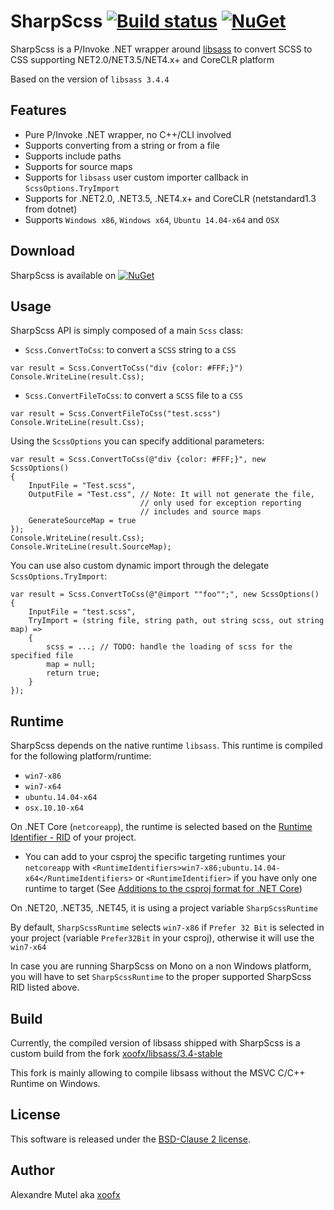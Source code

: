# SharpScss [![Build status](https://ci.appveyor.com/api/projects/status/github/xoofx/sharpscss?svg=true)](https://ci.appveyor.com/project/xoofx/sharpscss/branch/master)  [![NuGet](https://img.shields.io/nuget/v/SharpScss.svg)](https://www.nuget.org/packages/SharpScss/)

SharpScss is a P/Invoke .NET wrapper around [libsass](https://github.com/sass/libsass) to convert SCSS to CSS supporting NET2.0/NET3.5/NET4.x+ and CoreCLR platform

Based on the version of `libsass 3.4.4`

## Features

- Pure P/Invoke .NET wrapper, no C++/CLI involved
- Supports converting from a string or from a file
- Supports include paths
- Supports for source maps
- Supports for `libsass` user custom importer callback in `ScssOptions.TryImport`
- Supports for .NET2.0, .NET3.5, .NET4.x+ and CoreCLR (netstandard1.3 from dotnet)
- Supports `Windows x86`, `Windows x64`, `Ubuntu 14.04-x64` and `OSX`

## Download

SharpScss is available on [![NuGet](https://img.shields.io/nuget/v/SharpScss.svg)](https://www.nuget.org/packages/SharpScss/)

## Usage

SharpScss API is simply composed of a main `Scss` class:

- `Scss.ConvertToCss`: to convert a `SCSS` string to a `CSS`  

```
var result = Scss.ConvertToCss("div {color: #FFF;}")
Console.WriteLine(result.Css);
```

- `Scss.ConvertFileToCss`: to convert a `SCSS` file to a `CSS`  

```
var result = Scss.ConvertFileToCss("test.scss")
Console.WriteLine(result.Css);
```

Using the `ScssOptions` you can specify additional parameters:

```
var result = Scss.ConvertToCss(@"div {color: #FFF;}", new ScssOptions()
{
	InputFile = "Test.scss",
	OutputFile = "Test.css", // Note: It will not generate the file, 
                             // only used for exception reporting
                             // includes and source maps
	GenerateSourceMap = true
});
Console.WriteLine(result.Css);
Console.WriteLine(result.SourceMap);
```

You can use also custom dynamic import through the delegate `ScssOptions.TryImport`:

``` 
var result = Scss.ConvertToCss(@"@import ""foo"";", new ScssOptions()
{
	InputFile = "test.scss",
	TryImport = (string file, string path, out string scss, out string map) =>
	{
		scss = ...; // TODO: handle the loading of scss for the specified file
		map = null;
		return true;
	}
});
```

## Runtime

SharpScss depends on the native runtime `libsass`. This runtime is compiled for the following platform/runtime:

- `win7-x86`
- `win7-x64`
- `ubuntu.14.04-x64`
- `osx.10.10-x64`

On .NET Core (`netcoreapp`), the runtime is selected based on the [Runtime Identifier - RID](https://docs.microsoft.com/en-us/dotnet/articles/core/rid-catalog) of your project.

- You can add to your csproj the specific targeting runtimes your `netcoreapp` with `<RuntimeIdentifiers>win7-x86;ubuntu.14.04-x64</RuntimeIdentifiers>` or `<RuntimeIdentifier>` if you have only one runtime to target (See [Additions to the csproj format for .NET Core](https://docs.microsoft.com/en-us/dotnet/articles/core/tools/csproj))

On .NET20, .NET35, .NET45, it is using a project variable `SharpScssRuntime`

By default, `SharpScssRuntime` selects `win7-x86` if `Prefer 32 Bit` is selected in your project (variable `Prefer32Bit` in your csproj), otherwise it will use the `win7-x64`

In case you are running SharpScss on Mono on a non Windows platform, you will have to set `SharpScssRuntime` to the proper supported SharpScss RID listed above.

## Build

Currently, the compiled version of libsass shipped with SharpScss is a custom build from the fork [xoofx/libsass/3.4-stable](https://github.com/xoofx/libsass/tree/3.4-stable)

This fork is mainly allowing to compile libsass without the MSVC C/C++ Runtime on Windows.

## License

This software is released under the [BSD-Clause 2 license](http://opensource.org/licenses/BSD-2-Clause). 

## Author

Alexandre Mutel aka [xoofx](http://xoofx.com)